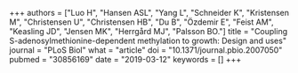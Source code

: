 +++
authors = ["Luo H", "Hansen ASL", "Yang L", "Schneider K", "Kristensen M", "Christensen U", "Christensen HB", "Du B", "Özdemir E", "Feist AM", "Keasling JD", "Jensen MK", "Herrgård MJ", "Palsson BO."]
title = "Coupling S-adenosylmethionine-dependent methylation to growth: Design and uses"
journal = "PLoS Biol"
what = "article"
doi = "10.1371/journal.pbio.2007050"
pubmed = "30856169"
date = "2019-03-12"
keywords = []
+++

